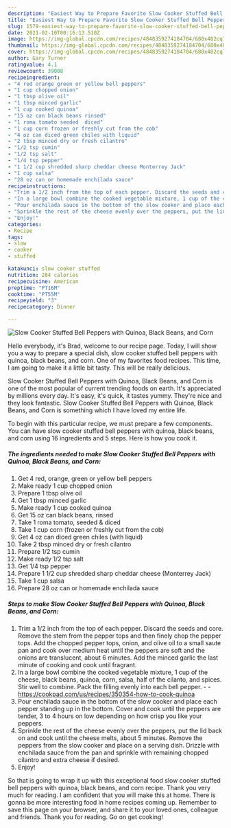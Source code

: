 ```yaml
---
description: "Easiest Way to Prepare Favorite Slow Cooker Stuffed Bell Peppers with Quinoa, Black Beans, and Corn"
title: "Easiest Way to Prepare Favorite Slow Cooker Stuffed Bell Peppers with Quinoa, Black Beans, and Corn"
slug: 1579-easiest-way-to-prepare-favorite-slow-cooker-stuffed-bell-peppers-with-quinoa-black-beans-and-corn
date: 2021-02-10T00:16:13.510Z
image: https://img-global.cpcdn.com/recipes/4848359274184704/680x482cq70/slow-cooker-stuffed-bell-peppers-with-quinoa-black-beans-and-corn-recipe-main-photo.jpg
thumbnail: https://img-global.cpcdn.com/recipes/4848359274184704/680x482cq70/slow-cooker-stuffed-bell-peppers-with-quinoa-black-beans-and-corn-recipe-main-photo.jpg
cover: https://img-global.cpcdn.com/recipes/4848359274184704/680x482cq70/slow-cooker-stuffed-bell-peppers-with-quinoa-black-beans-and-corn-recipe-main-photo.jpg
author: Gary Turner
ratingvalue: 4.1
reviewcount: 39008
recipeingredient:
- "4 red orange green or yellow bell peppers"
- "1 cup chopped onion"
- "1 tbsp olive oil"
- "1 tbsp minced garlic"
- "1 cup cooked quinoa"
- "15 oz can black beans rinsed"
- "1 roma tomato seeded  diced"
- "1 cup corn frozen or freshly cut from the cob"
- "4 oz can diced green chiles with liquid"
- "2 tbsp minced dry or fresh cilantro"
- "1/2 tsp cumin"
- "1/2 tsp salt"
- "1/4 tsp pepper"
- "1 1/2 cup shredded sharp cheddar cheese Monterrey Jack"
- "1 cup salsa"
- "28 oz can or homemade enchilada sauce"
recipeinstructions:
- "Trim a 1/2 inch from the top of each pepper. Discard the seeds and core. Remove the stem from the pepper tops and then finely chop the pepper tops. Add the chopped pepper tops, onion, and olive oil to a small saute pan and cook over medium heat until the peppers are soft and the onions are translucent, about 6 minutes. Add the minced garlic the last minute of cooking and cook until fragrant."
- "In a large bowl combine the cooked vegetable mixture, 1 cup of the cheese, black beans, quinoa, corn, salsa, half of the cilanto, and spices. Stir well to combine. Pack the filling evenly into each bell pepper.  https://cookpad.com/us/recipes/350354-how-to-cook-quinoa"
- "Pour enchilada sauce in the bottom of the slow cooker and place each pepper standing up in the bottom. Cover and cook until the peppers are tender, 3 to 4 hours on low depending on how crisp you like your peppers."
- "Sprinkle the rest of the cheese evenly over the peppers, put the lid back on and cook until the cheese melts, about 5 minutes. Remove the peppers from the slow cooker and place on a serving dish. Drizzle with enchilada sauce from the pan and sprinkle with remaining chopped cilantro and extra cheese if desired."
- "Enjoy!"
categories:
- Recipe
tags:
- slow
- cooker
- stuffed

katakunci: slow cooker stuffed 
nutrition: 284 calories
recipecuisine: American
preptime: "PT16M"
cooktime: "PT55M"
recipeyield: "3"
recipecategory: Dinner

---
```



![Slow Cooker Stuffed Bell Peppers with Quinoa, Black Beans, and Corn](https://img-global.cpcdn.com/recipes/4848359274184704/680x482cq70/slow-cooker-stuffed-bell-peppers-with-quinoa-black-beans-and-corn-recipe-main-photo.jpg)

Hello everybody, it's Brad, welcome to our recipe page. Today, I will show you a way to prepare a special dish, slow cooker stuffed bell peppers with quinoa, black beans, and corn. One of my favorites food recipes. This time, I am going to make it a little bit tasty. This will be really delicious.



Slow Cooker Stuffed Bell Peppers with Quinoa, Black Beans, and Corn is one of the most popular of current trending foods on earth. It's appreciated by millions every day. It's easy, it's quick, it tastes yummy. They're nice and they look fantastic. Slow Cooker Stuffed Bell Peppers with Quinoa, Black Beans, and Corn is something which I have loved my entire life.


To begin with this particular recipe, we must prepare a few components. You can have slow cooker stuffed bell peppers with quinoa, black beans, and corn using 16 ingredients and 5 steps. Here is how you cook it.

<!--inarticleads1-->

##### The ingredients needed to make Slow Cooker Stuffed Bell Peppers with Quinoa, Black Beans, and Corn:

1. Get 4 red, orange, green or yellow bell peppers
1. Make ready 1 cup chopped onion
1. Prepare 1 tbsp olive oil
1. Get 1 tbsp minced garlic
1. Make ready 1 cup cooked quinoa
1. Get 15 oz can black beans, rinsed
1. Take 1 roma tomato, seeded &amp; diced
1. Take 1 cup corn (frozen or freshly cut from the cob)
1. Get 4 oz can diced green chiles (with liquid)
1. Take 2 tbsp minced dry or fresh cilantro
1. Prepare 1/2 tsp cumin
1. Make ready 1/2 tsp salt
1. Get 1/4 tsp pepper
1. Prepare 1 1/2 cup shredded sharp cheddar cheese (Monterrey Jack)
1. Take 1 cup salsa
1. Prepare 28 oz can or homemade enchilada sauce




<!--inarticleads2-->

##### Steps to make Slow Cooker Stuffed Bell Peppers with Quinoa, Black Beans, and Corn:

1. Trim a 1/2 inch from the top of each pepper. Discard the seeds and core. Remove the stem from the pepper tops and then finely chop the pepper tops. Add the chopped pepper tops, onion, and olive oil to a small saute pan and cook over medium heat until the peppers are soft and the onions are translucent, about 6 minutes. Add the minced garlic the last minute of cooking and cook until fragrant.
1. In a large bowl combine the cooked vegetable mixture, 1 cup of the cheese, black beans, quinoa, corn, salsa, half of the cilanto, and spices. Stir well to combine. Pack the filling evenly into each bell pepper. -  - https://cookpad.com/us/recipes/350354-how-to-cook-quinoa
1. Pour enchilada sauce in the bottom of the slow cooker and place each pepper standing up in the bottom. Cover and cook until the peppers are tender, 3 to 4 hours on low depending on how crisp you like your peppers.
1. Sprinkle the rest of the cheese evenly over the peppers, put the lid back on and cook until the cheese melts, about 5 minutes. Remove the peppers from the slow cooker and place on a serving dish. Drizzle with enchilada sauce from the pan and sprinkle with remaining chopped cilantro and extra cheese if desired.
1. Enjoy!




So that is going to wrap it up with this exceptional food slow cooker stuffed bell peppers with quinoa, black beans, and corn recipe. Thank you very much for reading. I am confident that you will make this at home. There is gonna be more interesting food in home recipes coming up. Remember to save this page on your browser, and share it to your loved ones, colleague and friends. Thank you for reading. Go on get cooking!
